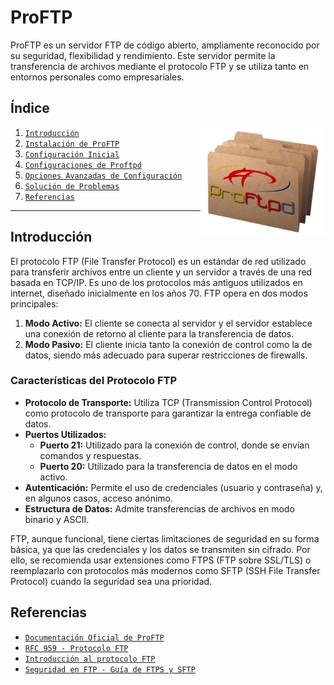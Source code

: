 # ProFTP

ProFTP es un servidor FTP de código abierto, ampliamente reconocido por su seguridad, flexibilidad y rendimiento. Este servidor permite la transferencia de archivos mediante el protocolo FTP y se utiliza tanto en entornos personales como empresariales.

## Índice

<img src="/image/pngegg.png" alt="GIF" width="200" height="175" align="right">

1. [`Introducción`](#introducción)
2. [`Instalación de ProFTP`](/doc/instalación-de-proftp.md)
3. [`Configuración Inicial`](/doc/configuración-inicial.md)
4. [`Configuraciones de Proftpd`](/doc/proftpd-conf.md)
5. [`Opciones Avanzadas de Configuración`](/doc/opciones-avanzadas-de-configuración.md)
6. [`Solución de Problemas`](/doc/solución-de-problemas.md)
7. [`Referencias`](#referencias)

---

## Introducción

El protocolo FTP (File Transfer Protocol) es un estándar de red utilizado para transferir archivos entre un cliente y un servidor a través de una red basada en TCP/IP. Es uno de los protocolos más antiguos utilizados en internet, diseñado inicialmente en los años 70. FTP opera en dos modos principales:

1. **Modo Activo:** El cliente se conecta al servidor y el servidor establece una conexión de retorno al cliente para la transferencia de datos.
2. **Modo Pasivo:** El cliente inicia tanto la conexión de control como la de datos, siendo más adecuado para superar restricciones de firewalls.

### Características del Protocolo FTP

- **Protocolo de Transporte:** Utiliza TCP (Transmission Control Protocol) como protocolo de transporte para garantizar la entrega confiable de datos.
- **Puertos Utilizados:**
  - **Puerto 21:** Utilizado para la conexión de control, donde se envían comandos y respuestas.
  - **Puerto 20:** Utilizado para la transferencia de datos en el modo activo.
- **Autenticación:** Permite el uso de credenciales (usuario y contraseña) y, en algunos casos, acceso anónimo.
- **Estructura de Datos:** Admite transferencias de archivos en modo binario y ASCII.

FTP, aunque funcional, tiene ciertas limitaciones de seguridad en su forma básica, ya que las credenciales y los datos se transmiten sin cifrado. Por ello, se recomienda usar extensiones como FTPS (FTP sobre SSL/TLS) o reemplazarlo con protocolos más modernos como SFTP (SSH File Transfer Protocol) cuando la seguridad sea una prioridad.

## Referencias

- [`Documentación Oficial de ProFTP`](http://www.proftpd.org/)
- [`RFC 959 - Protocolo FTP`](https://www.rfc-editor.org/rfc/rfc959)
- [`Introducción al protocolo FTP`](https://www.lifewire.com/file-transfer-protocol-overview-817944)
- [`Seguridad en FTP - Guía de FTPS y SFTP`](https://www.ssl.com/article/ftps-vs-sftp-understanding-the-differences/)


